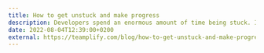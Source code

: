 ```yaml
---
title: How to get unstuck and make progress
description: Developers spend an enormous amount of time being stuck. I've been a developer and an engineering manager myself for many years, and I think being stuck is the default state. We, developers, spend most of our time being stuck, and just occasionally, we get unstuck and make progress.
date: 2022-08-04T12:39:00+0200
external: https://teamplify.com/blog/how-to-get-unstuck-and-make-progress/
---
```

